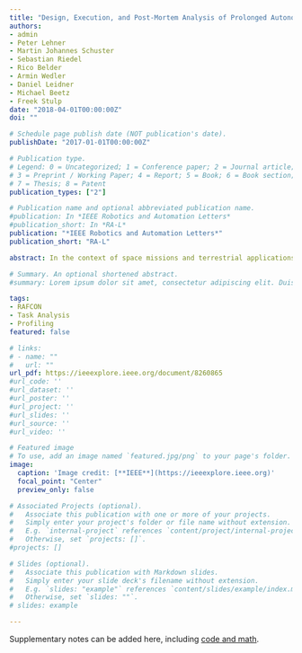 ```yaml
---
title: "Design, Execution, and Post-Mortem Analysis of Prolonged Autonomous Robot Operations"
authors:
- admin
- Peter Lehner
- Martin Johannes Schuster
- Sebastian Riedel
- Rico Belder
- Armin Wedler
- Daniel Leidner
- Michael Beetz
- Freek Stulp
date: "2018-04-01T00:00:00Z"
doi: ""

# Schedule page publish date (NOT publication's date).
publishDate: "2017-01-01T00:00:00Z"

# Publication type.
# Legend: 0 = Uncategorized; 1 = Conference paper; 2 = Journal article;
# 3 = Preprint / Working Paper; 4 = Report; 5 = Book; 6 = Book section;
# 7 = Thesis; 8 = Patent
publication_types: ["2"]

# Publication name and optional abbreviated publication name.
#publication: In *IEEE Robotics and Automation Letters*
#publication_short: In *RA-L*
publication: "*IEEE Robotics and Automation Letters*"
publication_short: "RA-L"

abstract: In the context of space missions and terrestrial applications, both mission goals and task implementations for autonomous robots are becoming increasingly complex. Thus, the challenge of monitoring the achievement of task objectives and checking the correctness of their implementation is becoming more and more difficult. To tackle these problems, we propose an unified architecture that supports different stakeholders during the different phases of the deployment. 1) the design phase; 2) the runtime phase; 3) the post-mortem analysis phase. Furthermore, we implement this architecture by enhancing our task programming framework RAFCON with powerful logging, debugging and profiling capabilities. We demonstrate the efficiency of our approach in the context of the ROBEX mission, during which the DLR Lightweight Rover Unit autonomously deployed several seismometers in an unknown rough terrain on Mt. Etna, Sicily. The analysis results for a state machine consisting of more than 1500 states and more than 1900 transitions are presented. Finally, we give a comparison between our framework and related software tools.

# Summary. An optional shortened abstract.
#summary: Lorem ipsum dolor sit amet, consectetur adipiscing elit. Duis posuere tellus ac convallis placerat. Proin tincidunt magna sed ex sollicitudin condimentum.

tags:
- RAFCON
- Task Analysis
- Profiling
featured: false

# links:
# - name: ""
#   url: ""
url_pdf: https://ieeexplore.ieee.org/document/8260865
#url_code: ''
#url_dataset: ''
#url_poster: ''
#url_project: ''
#url_slides: ''
#url_source: ''
#url_video: ''

# Featured image
# To use, add an image named `featured.jpg/png` to your page's folder. 
image:
  caption: 'Image credit: [**IEEE**](https://ieeexplore.ieee.org)'
  focal_point: "Center"
  preview_only: false

# Associated Projects (optional).
#   Associate this publication with one or more of your projects.
#   Simply enter your project's folder or file name without extension.
#   E.g. `internal-project` references `content/project/internal-project/index.md`.
#   Otherwise, set `projects: []`.
#projects: []

# Slides (optional).
#   Associate this publication with Markdown slides.
#   Simply enter your slide deck's filename without extension.
#   E.g. `slides: "example"` references `content/slides/example/index.md`.
#   Otherwise, set `slides: ""`.
# slides: example

---
```


Supplementary notes can be added here, including [code and math](https://sourcethemes.com/academic/docs/writing-markdown-latex/).
